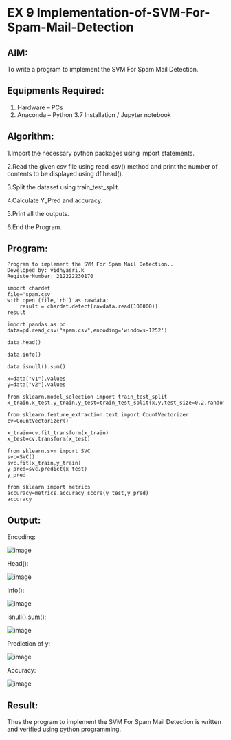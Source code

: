 # EX 9  Implementation-of-SVM-For-Spam-Mail-Detection

## AIM:

To write a program to implement the SVM For Spam Mail Detection.

## Equipments Required:

1. Hardware – PCs
2. Anaconda – Python 3.7 Installation / Jupyter notebook

## Algorithm:

1.Import the necessary python packages using import statements.

2.Read the given csv file using read_csv() method and print the number of contents to be displayed using df.head().

3.Split the dataset using train_test_split.

4.Calculate Y_Pred and accuracy.

5.Print all the outputs.

6.End the Program.

## Program:
```
Program to implement the SVM For Spam Mail Detection..
Developed by: vidhyasri.k
RegisterNumber: 212222230170 
```
```
import chardet
file='spam.csv'
with open (file,'rb') as rawdata:
    result = chardet.detect(rawdata.read(100000))
result

import pandas as pd
data=pd.read_csv("spam.csv",encoding='windows-1252')

data.head()

data.info()

data.isnull().sum()

x=data["v1"].values
y=data["v2"].values

from sklearn.model_selection import train_test_split
x_train,x_test,y_train,y_test=train_test_split(x,y,test_size=0.2,random_state=0)

from sklearn.feature_extraction.text import CountVectorizer
cv=CountVectorizer()

x_train=cv.fit_transform(x_train)
x_test=cv.transform(x_test)

from sklearn.svm import SVC
svc=SVC()
svc.fit(x_train,y_train)
y_pred=svc.predict(x_test)
y_pred

from sklearn import metrics
accuracy=metrics.accuracy_score(y_test,y_pred)
accuracy
```
## Output:

Encoding:

![image](https://github.com/vidhyasrikachapalayam/Implementation-of-SVM-For-Spam-Mail-Detection/assets/119477817/d3717f36-ac19-4bfe-979a-362a933dc9eb)

Head():

![image](https://github.com/vidhyasrikachapalayam/Implementation-of-SVM-For-Spam-Mail-Detection/assets/119477817/0a694537-2052-41e4-8cd5-b5f3208ddaf9)

Info():

![image](https://github.com/vidhyasrikachapalayam/Implementation-of-SVM-For-Spam-Mail-Detection/assets/119477817/db21e1d4-7505-4f18-a042-5e8859340cfb)

isnull().sum():

![image](https://github.com/vidhyasrikachapalayam/Implementation-of-SVM-For-Spam-Mail-Detection/assets/119477817/ca8f8fe6-9ebf-445a-a881-2a0fb9a7a4c7)

Prediction of y:

![image](https://github.com/vidhyasrikachapalayam/Implementation-of-SVM-For-Spam-Mail-Detection/assets/119477817/7c965be3-d28d-4f71-b416-2cfbb0f7b4ca)

Accuracy:

![image](https://github.com/vidhyasrikachapalayam/Implementation-of-SVM-For-Spam-Mail-Detection/assets/119477817/9d8650ab-54e5-42f2-9029-ef8a7e96d603)

## Result:

Thus the program to implement the SVM For Spam Mail Detection is written and verified using python programming.
